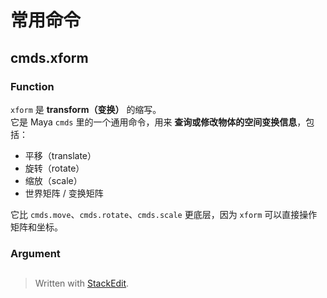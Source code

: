 # 常用命令

## cmds.xform
### Function
`xform` 是 **transform（变换）** 的缩写。  
它是 Maya `cmds` 里的一个通用命令，用来 **查询或修改物体的空间变换信息**，包括：
-   平移（translate）
-   旋转（rotate）
-   缩放（scale）
-   世界矩阵 / 变换矩阵

它比 `cmds.move`、`cmds.rotate`、`cmds.scale` 更底层，因为 `xform` 可以直接操作矩阵和坐标。

### Argument




## 


> Written with [StackEdit](https://stackedit.io/).
<!--stackedit_data:
eyJoaXN0b3J5IjpbMjA1MTA1MzQwNSw3MzA5OTgxMTZdfQ==
-->